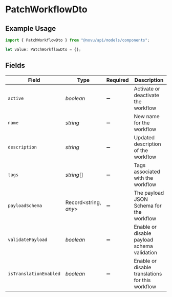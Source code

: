 # PatchWorkflowDto

## Example Usage

```typescript
import { PatchWorkflowDto } from "@novu/api/models/components";

let value: PatchWorkflowDto = {};
```

## Fields

| Field                                            | Type                                             | Required                                         | Description                                      |
| ------------------------------------------------ | ------------------------------------------------ | ------------------------------------------------ | ------------------------------------------------ |
| `active`                                         | *boolean*                                        | :heavy_minus_sign:                               | Activate or deactivate the workflow              |
| `name`                                           | *string*                                         | :heavy_minus_sign:                               | New name for the workflow                        |
| `description`                                    | *string*                                         | :heavy_minus_sign:                               | Updated description of the workflow              |
| `tags`                                           | *string*[]                                       | :heavy_minus_sign:                               | Tags associated with the workflow                |
| `payloadSchema`                                  | Record<string, *any*>                            | :heavy_minus_sign:                               | The payload JSON Schema for the workflow         |
| `validatePayload`                                | *boolean*                                        | :heavy_minus_sign:                               | Enable or disable payload schema validation      |
| `isTranslationEnabled`                           | *boolean*                                        | :heavy_minus_sign:                               | Enable or disable translations for this workflow |
